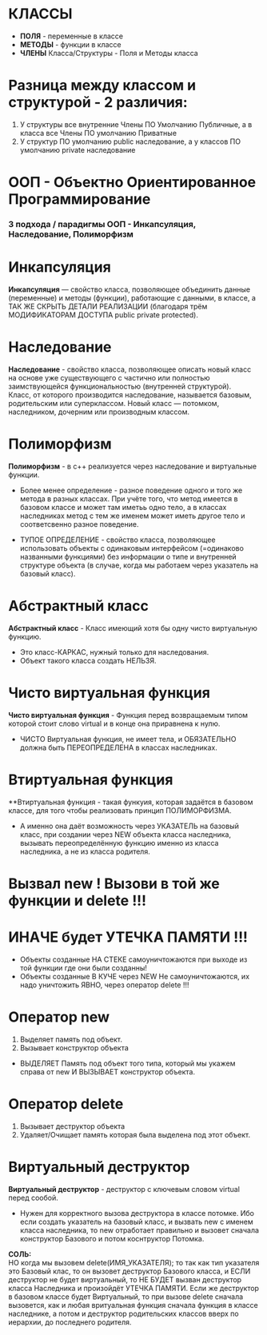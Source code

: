 
# КЛАССЫ

- **ПОЛЯ** - переменные в классе
- **МЕТОДЫ** - функции в классе
- **ЧЛЕНЫ** Класса/Структуры - Поля и Методы класса

# Разница между классом и структурой - 2 различия:

1. У структуры все внутренние Члены ПО Умолчанию Публичные, а в класса все Члены ПО умолчанию Приватные 
2. У структур ПО умолчанию public наследование, а у классов ПО умолчанию private наследование

# ООП - Объектно Ориентированное Программирование

### 3 подхода / парадигмы ООП - Инкапсуляция, Наследование, Полиморфизм

# Инкапсуляция

**Инкапсуляция** — свойство класса, позволяющее объединить данные (переменные) и методы (функции), работающие с данными, в классе, а ТАК ЖЕ СКРЫТЬ ДЕТАЛИ РЕАЛИЗАЦИИ (благодаря трём МОДИФИКАТОРАМ ДОСТУПА public private protected).

# Наследование

**Наследование** - свойство класса, позволяющее описать новый класс на основе уже существующего с частично или полностью заимствующейся функциональностью (внутренней структурой).  
Класс, от которого производится наследование, называется базовым, родительским или суперклассом. Новый класс — потомком, наследником, дочерним или производным классом.

# Полиморфизм
**Полиморфизм** - в с++ реализуется через наследование и виртуальные функции. 

- Более менее определение - разное поведение одного и того же метода в разных классах. При учёте того, что метод имеется в базовом классе и может там иметьь одно тело, а в классах наследниках метод с тем же именем может иметь другое тело и соответсвенно разное поведение.

- ТУПОЕ ОПРЕДЕЛЕНИЕ - свойство класса, позволяющее использовать объекты с одинаковым интерфейсом (=одинаково названными функциями) без информации о типе и внутренней структуре объекта (в случае, когда мы работаем через указатель на базовый класс).

# Абстрактный класс
**Абстрактный класс** - Класс имеющий хотя бы одну чисто виртуальную функцию.
- Это класс-КАРКАС, нужный только для наследования.
- Объект такого класса создать НЕЛЬЗЯ.

# Чисто виртуальная функция
**Чисто виртуальная функция** - Функция перед возвращаемым типом которой стоит слово virtual и в конце она приравнена к нулю.
- ЧИСТО Виртуальная функция, не имеет тела, и ОБЯЗАТЕЛЬНО должна быть ПЕРЕОПРЕДЕЛЕНА в классах наследниках.

# Втиртуальная функция
**Втиртуальная функция - такая функуия, которая задаётся в базовом классе, для того чтобы реализовать принцип ПОЛИМОРФИЗМА.
- А именно она даёт возможность через УКАЗАТЕЛЬ на базовый класс, при создании через NEW объекта класса наследника, вызывать переопределённую функцию именно из класса наследника, а не из класса родителя.

# Вызвал new ! Вызови в той же функции и delete !!! 
# ИНАЧЕ будет УТЕЧКА ПАМЯТИ !!! 
- Объекты созданные НА СТЕКЕ самоуничтожаются при выходе из той функции где они были созданны! 
- Объекты созданные В КУЧЕ через NEW Не самоуничтожаются, их надо уничтожить ЯВНО, через оператор delete !!!

# Оператор new
1. Выделяет память под объект.
2. Вызывает конструктор объекта

- ВЫДЕЛЯЕТ Память под объект того типа, который мы укажем справа от new И ВЫЗЫВАЕТ конструктор объекта.

# Оператор delete
1. Вызывает деструктор объекта
2. Удаляет/Очищает память которая была выделена под этот объект. 

# Виртуальный деструктор
**Виртуальный деструктор** - деструктор с ключевым словом virtual перед сообой.

- Нужен для корректного вызова деструктора в классе потомке. Ибо если создать указатель на базовый класс, и вызвать new с именем класса наследника, то new отработает правильно и вызовет сначала конструктор Базового и потом коснтруктор Потомка.

**СОЛЬ:**  
НО когда мы вызовем delete(ИМЯ_УКАЗАТЕЛЯ); то так как тип указателя это Базовый клас, то он вызовет деструктор Базового класса, и ЕСЛИ деструктор не будет виртуальный, то НЕ БУДЕТ вызван деструктор класса Наследника и произойдёт УТЕЧКА ПАМЯТИ.
Если же деструктор в базовом классе будет Виртуальный, то при вызове delete сначала вызовется, как и любая вритуальная функция сначала функция в классе наследнике, а потом и деструктор родительских классов вверх по иерархии, до последнего родителя.
